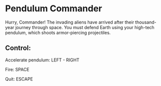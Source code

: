 # Pendulum Commander

Hurry, Commander! The invading aliens have arrived after their thousand-year journey through space.
You must defend Earth using your high-tech pendulum, which shoots armor-piercing projectiles.

## Control:

Accelerate pendulum: LEFT - RIGHT

Fire: SPACE

Quit: ESCAPE
